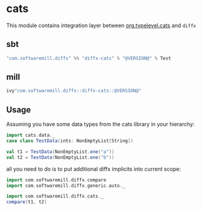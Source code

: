 # cats

This module contains integration layer between [org.typelevel.cats](https://github.com/typelevel/cats) and `diffx`

## sbt

```scala
"com.softwaremill.diffx" %% "diffx-cats" % "@VERSION@" % Test    
```

## mill

```scala
ivy"com.softwaremill.diffx::diffx-cats::@VERSION@"
```

## Usage

Assuming you have some data types from the cats library in your hierarchy:
```scala mdoc
import cats.data._
case class TestData(ints: NonEmptyList[String])

val t1 = TestData(NonEmptyList.one("a"))
val t2 = TestData(NonEmptyList.one("b"))
```

all you need to do is to put additional diffx implicits into current scope:

```scala mdoc
import com.softwaremill.diffx.compare
import com.softwaremill.diffx.generic.auto._

import com.softwaremill.diffx.cats._
compare(t1, t2)
```